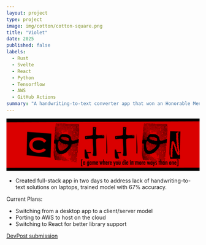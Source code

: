 ```yaml
---
layout: project
type: project
image: img/cotton/cotton-square.png
title: "Violet"
date: 2025
published: false
labels:
  - Rust
  - Svelte
  - React
  - Python
  - Tensorflow
  - AWS
  - GitHub Actions
summary: "A handwriting-to-text converter app that won an Honorable Mention at GoatHacks 2024."
---
```


<img class="img-fluid" src="../img/cotton/cotton-header.png">

- Created full-stack app in two days to address lack of handwriting-to-text solutions on laptops, trained
  model with 67% accuracy.

Current Plans:

- Switching from a desktop app to a client/server model
- Porting to AWS to host on the cloud
- Switching to React for better library support

[DevPost submission](https://devpost.com/software/violet-yrafct)
